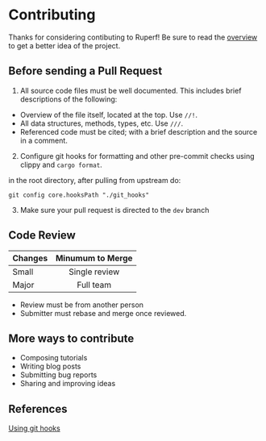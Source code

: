 Contributing
===

Thanks for considering contibuting to Ruperf! 
Be sure to read the [overview](https://HOMS-OSS.github.io/ruperf/docs/overview) 
to get a better idea of the project.

Before sending a Pull Request
---

1. All source code files must be well documented. This includes brief descriptions of the following:
- Overview of the file itself, located at the top. Use `//!`.
- All data structures, methods, types, etc. Use `///`.
- Referenced code must be cited; with a brief description and the source in a comment.

2. Configure git hooks for formatting and other pre-commit checks using clippy and `cargo format`.

in the root directory, after pulling from upstream do:

```
git config core.hooksPath "./git_hooks"
```

3. Make sure your pull request is directed to the `dev` branch

Code Review
---

| Changes | Minumum to Merge |
|:------------- | :-------------: |
|Small  | Single review  |
|Major  |Full team      |

- Review must be from another person
- Submitter must rebase and merge once reviewed.

More ways to contribute
---

- Composing tutorials
- Writing blog posts
- Submitting bug reports
- Sharing and improving ideas

References
---

[Using git hooks][1]

[1]: https://git-scm.com/docs/githooks
